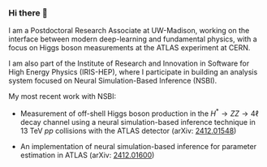 ### Hi there 👋

I am a Postdoctoral Research Associate at UW-Madison, working on the interface between modern deep-learning and fundamental physics, with a focus on Higgs boson measurements at the ATLAS experiment at CERN.

I am also part of the Institute of Research and Innovation in Software for High Energy Physics (IRIS-HEP), where I participate in building an analysis system focused on Neural Simulation-Based Inference (NSBI).

My most recent work with NSBI:

- Measurement of off-shell Higgs boson production in the $H^*\rightarrow ZZ\rightarrow 4\ell$ decay channel using a neural simulation-based inference technique in 13 TeV $pp$ collisions with the ATLAS detector (arXiv: [2412.01548](https://arxiv.org/abs/2412.01548))

- An implementation of neural simulation-based inference for parameter estimation in ATLAS (arXiv: [2412.01600](https://arxiv.org/abs/2412.01600))

<!--
**JaySandesara/JaySandesara** is a ✨ _special_ ✨ repository because its `README.md` (this file) appears on your GitHub profile.

Here are some ideas to get you started:

- 🔭 I’m currently working on ...
- 🌱 I’m currently learning ...
- 👯 I’m looking to collaborate on ...
- 🤔 I’m looking for help with ...
- 💬 Ask me about ...
- 📫 How to reach me: ...
- 😄 Pronouns: ...
- ⚡ Fun fact: ...
-->
